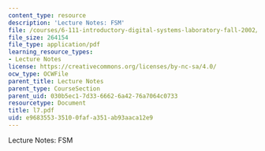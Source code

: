 ```yaml
---
content_type: resource
description: 'Lecture Notes: FSM'
file: /courses/6-111-introductory-digital-systems-laboratory-fall-2002/e968355335100fafa351ab93aaca12e9_l7.pdf
file_size: 264154
file_type: application/pdf
learning_resource_types:
- Lecture Notes
license: https://creativecommons.org/licenses/by-nc-sa/4.0/
ocw_type: OCWFile
parent_title: Lecture Notes
parent_type: CourseSection
parent_uid: 030b5ec1-7d33-6662-6a42-76a7064c0733
resourcetype: Document
title: l7.pdf
uid: e9683553-3510-0faf-a351-ab93aaca12e9
---
```

Lecture Notes: FSM